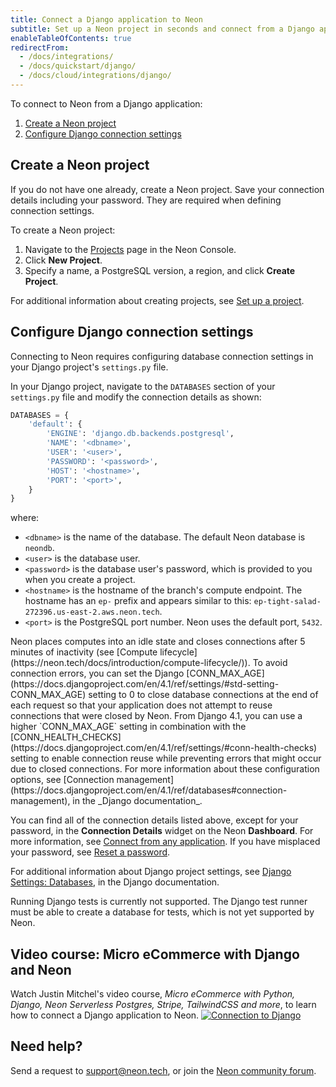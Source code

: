 ```yaml
---
title: Connect a Django application to Neon
subtitle: Set up a Neon project in seconds and connect from a Django application
enableTableOfContents: true
redirectFrom:
  - /docs/integrations/
  - /docs/quickstart/django/
  - /docs/cloud/integrations/django/
---
```


To connect to Neon from a Django application:

1. [Create a Neon project](#create-a-neon-project)
2. [Configure Django connection settings](#configure-django-connection-settings)

## Create a Neon project

If you do not have one already, create a Neon project. Save your connection details including your password. They are required when defining connection settings.

To create a Neon project:

1. Navigate to the [Projects](https://console.neon.tech/app/projects) page in the Neon Console.
2. Click **New Project**.
3. Specify a name, a PostgreSQL version, a region, and click **Create Project**.

For additional information about creating projects, see [Set up a project](/docs/get-started-with-neon/setting-up-a-project).

## Configure Django connection settings

Connecting to Neon requires configuring database connection settings in your Django project's `settings.py` file.

In your Django project, navigate to the `DATABASES` section of your `settings.py` file and modify the connection details as shown:

```python
DATABASES = {
    'default': {
        'ENGINE': 'django.db.backends.postgresql',
        'NAME': '<dbname>',
        'USER': '<user>',
        'PASSWORD': '<password>',
        'HOST': '<hostname>',
        'PORT': '<port>',
    }
}
```

where:

- `<dbname>` is the name of the database. The default Neon database is `neondb`.
- `<user>` is the database user.
- `<password>` is the database user's password, which is provided to you when you create a project.
- `<hostname>` is the hostname of the branch's compute endpoint. The hostname has an `ep-` prefix and appears similar to this: `ep-tight-salad-272396.us-east-2.aws.neon.tech`.
- `<port>` is the PostgreSQL port number. Neon uses the default port, `5432`.

<Admonition type="note">
Neon places computes into an idle state and closes connections after 5 minutes of inactivity (see [Compute lifecycle](https://neon.tech/docs/introduction/compute-lifecycle/)). To avoid connection errors, you can set the Django [CONN_MAX_AGE](https://docs.djangoproject.com/en/4.1/ref/settings/#std-setting-CONN_MAX_AGE) setting to 0 to close database connections at the end of each request so that your application does not attempt to reuse connections that were closed by Neon. From Django 4.1, you can use a higher `CONN_MAX_AGE` setting in combination with the [CONN_HEALTH_CHECKS](https://docs.djangoproject.com/en/4.1/ref/settings/#conn-health-checks) setting to enable connection reuse while preventing errors that might occur due to closed connections. For more information about these configuration options, see [Connection management](https://docs.djangoproject.com/en/4.1/ref/databases#connection-management), in the _Django documentation_.
</Admonition>

You can find all of the connection details listed above, except for your password, in the **Connection Details** widget on the Neon **Dashboard**. For more information, see [Connect from any application](/docs/connect/connect-from-any-app). If you have misplaced your password, see [Reset a password](/docs/manage/roles#reset-a-password).

For additional information about Django project settings, see [Django Settings: Databases](https://docs.djangoproject.com/en/4.0/ref/settings#databases), in the Django documentation.

<Admonition type="note">
Running Django tests is currently not supported. The Django test runner must be able to create a database for tests, which is not yet supported by Neon.
</Admonition>

## Video course: Micro eCommerce with Django and Neon

Watch Justin Mitchel's video course, _Micro eCommerce with Python, Django, Neon Serverless Postgres, Stripe, TailwindCSS and more_, to learn how to connect a Django application to Neon.
[![Connection to Django](/images/neon-django.jpeg)](https://www.youtube.com/watch?v=qx9nshX9CQQ&t=1570s)

## Need help?

Send a request to [support@neon.tech](mailto:support@neon.tech), or join the [Neon community forum](https://community.neon.tech/).
